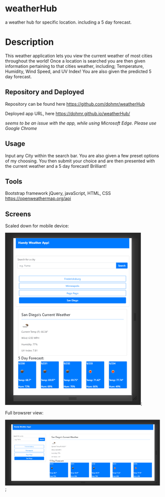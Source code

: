 # weatherHub
a weather hub for specific location. including a 5 day forecast.

# Description

This weather application lets you view the current weather of most cities throughout the world! 
Once a location is searched you are then given information pertaining to that cities weather, including; Temperature, Humidity, Wind Speed, and UV Index! You are also given the predicted 5 day forecast.

## Repository and Deployed
Repository can be found here https://github.com/dohmr/weatherHub

Deployed app URL, here https://dohmr.github.io/weatherHub/

*seems to be an issue with the app, while using Microsoft Edge. Please use Google Chrome* 

## Usage
Input any City within the search bar. You are also given a few preset options of my choosing. You then submit your choice and are then presented with the current weather and a 5 day forecast! Brilliant!

## Tools
Bootstrap framework
jQuery, javaScript, HTML, CSS
https://openweathermap.org/api 

## Screens
Scaled down for mobile device:

![Mobile weather hub](assets/scaledWeather.jpg);

Full browsrer view:

![Desktop weather hub](assets/fullWeather.jpg);
